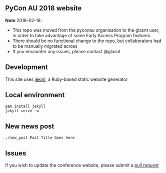 ## PyCon AU 2018 website

**Note** 2018-02-18: 
 * This repo was moved from the pyconau organisation to the glasnt user, in order to take advantage of some Early Access Program features. 
 * There should be no functional change to the repo, but collaborators had to be manually migrated across
 * If you encounter any issues, please contact @glasnt


## Development 

This site uses [jekyll](https://jekyllrb.com/), a Ruby-based static website generator

## Local environment

``` shell
gem install jekyll
jekyll serve -w
```

## New news post

```shell
./new_post Post Title Goes here
```

## Issues

If you wish to update the conference website, please submit a [pull request](https://help.github.com/articles/about-pull-requests/)

